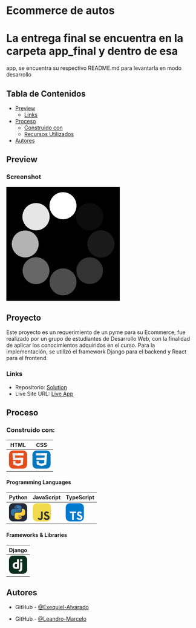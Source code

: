 # Ecommerce de autos

# La entrega final se encuentra en la carpeta app_final y dentro de esa 
app, se encuentra su respectivo README.md para levantarla en modo 
desarrollo

## Tabla de Contenidos

- [Preview](#preview)
  - [Links](#links)
- [Proceso](#proceso)
  - [Construido con](#construido-con)
  - [Recursos Utilizados](#recursos-utilizados)
- [Autores](#autores)

## Preview

### Screenshot

![](./loading.gif)

## Proyecto

Este proyecto es un requerimiento de un pyme para su Ecommerce, fue realizado por un grupo de estudiantes de Desarrollo Web, con la finalidad de aplicar los conocimientos adquiridos en el curso. Para la implementación, se utilizó el framework Django para el backend y React para el frontend.

### Links

- Repositorio: [Solution](https://github.com/dcaresDuoc/Programacion2023_Grupo-Supremo)
- Live Site URL: [Live App](https://www.google.com/)

## Proceso

### Construido con:

| HTML                                      | CSS                                       | 
| ----------------------------------------- | ----------------------------------------- |
| <img src="./icons/HTML.svg" width="48">   | <img src="./icons/CSS.svg" width="48">    |



#### Programming Languages
| Python                                         | JavaScript                                    | TypeScript                                    |
| ---------------------------------------------- | --------------------------------------------- | --------------------------------------------- |
| <img src="./icons/Python-Dark.svg" width="48"> | <img src="./icons/JavaScript.svg" width="48"> | <img src="./icons/TypeScript.svg" width="48"> |

#### Frameworks & Libraries

| Django                                    | 
| ----------------------------------------- | 
| <img src="./icons/Django.svg" width="48"> | 


## Autores

- GitHub - [@Exequiel-Alvarado](https://github.com/Exequiel-Alvarado/)

- GitHub - [@Leandro-Marcelo](https://github.com/Leandro-Marcelo/)


